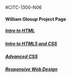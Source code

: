 #CITC-1300-N06
<h4>William Glosup Project Page</h4>
<h5><a href="intro_to_html/index.html">Intro to HTML</a></h5>
<h5><a href="HTML5_Intro_CSS">Intro to HTML5 and CSS</a></h5>
<h5><a href="advanced_css">Advanced CSS</a></h5>
<h5><a href="web_responsive">Responsive Web Design</a></h5>
